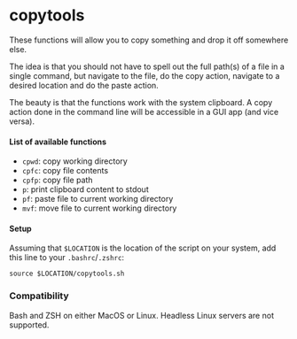 # copytools

These functions will allow you to copy something and drop it off somewhere else.

The idea is that you should not have to spell out the full path(s) of a file in a single command, but navigate to the file, do the copy action, navigate to a desired location and do the paste action.

The beauty is that the functions work with the system clipboard. A copy action done in the command line will be accessible in a GUI app (and vice versa).

#### List of available functions

- `cpwd`: copy working directory
- `cpfc`: copy file contents
- `cpfp`: copy file path
- `p`: print clipboard content to stdout
- `pf`: paste file to current working directory
- `mvf`: move file to current working directory

#### Setup

Assuming that `$LOCATION` is the location of the script on your system, add this line to your `.bashrc`/`.zshrc`:

```
source $LOCATION/copytools.sh
```

### Compatibility

Bash and ZSH on either MacOS or Linux.
Headless Linux servers are not supported.
